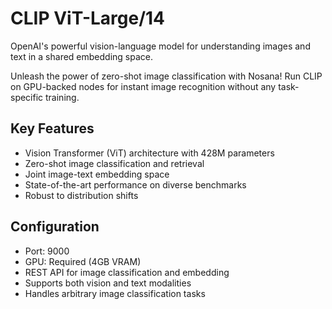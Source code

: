 # CLIP ViT-Large/14

OpenAI's powerful vision-language model for understanding images and text in a shared embedding space.

Unleash the power of zero-shot image classification with Nosana! Run CLIP on GPU-backed nodes for instant image recognition without any task-specific training.

## Key Features
- Vision Transformer (ViT) architecture with 428M parameters
- Zero-shot image classification and retrieval
- Joint image-text embedding space
- State-of-the-art performance on diverse benchmarks
- Robust to distribution shifts

## Configuration
- Port: 9000
- GPU: Required (4GB VRAM)
- REST API for image classification and embedding
- Supports both vision and text modalities
- Handles arbitrary image classification tasks
